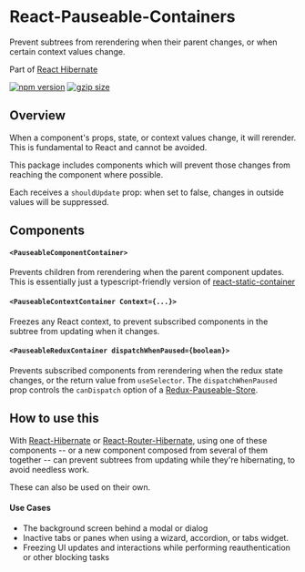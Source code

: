 # React-Pauseable-Containers

Prevent subtrees from rerendering when their parent changes, or when certain context values change.

Part of [React Hibernate](https://github.com/spautz/react-hibernate)

[![npm version](https://img.shields.io/npm/v/react-pauseable-containers.svg)](https://www.npmjs.com/package/react-pauseable-containers)
[![gzip size](https://img.shields.io/bundlephobia/minzip/react-pauseable-containers)](https://bundlephobia.com/result?p=react-pauseable-containers@latest)

## Overview

When a component's props, state, or context values change, it will rerender. This is fundamental to React and cannot
be avoided.

This package includes components which will prevent those changes from reaching the component where possible.

Each receives a `shouldUpdate` prop: when set to false, changes in outside values will be suppressed.

## Components

#### `<PauseableComponentContainer>`

Prevents children from rerendering when the parent component updates.
This is essentially just a typescript-friendly version of [react-static-container](https://github.com/reactjs/react-static-container/)

#### `<PauseableContextContainer Context={...}>`

Freezes any React context, to prevent subscribed components in the subtree from updating when it changes.

#### `<PauseableReduxContainer dispatchWhenPaused={boolean}>`

Prevents subscribed components from rerendering when the redux state changes, or the return value from `useSelector`.
The `dispatchWhenPaused` prop controls the `canDispatch` option of a [Redux-Pauseable-Store](../redux-pauseable-store).

## How to use this

With [React-Hibernate](../react-hibernate) or [React-Router-Hibernate](../react-router-hibernate/), using one of these
components -- or a new component composed from several of them together -- can prevent subtrees from updating while
they're hibernating, to avoid needless work.

These can also be used on their own.

#### Use Cases

- The background screen behind a modal or dialog
- Inactive tabs or panes when using a wizard, accordion, or tabs widget.
- Freezing UI updates and interactions while performing reauthentication or other blocking tasks

